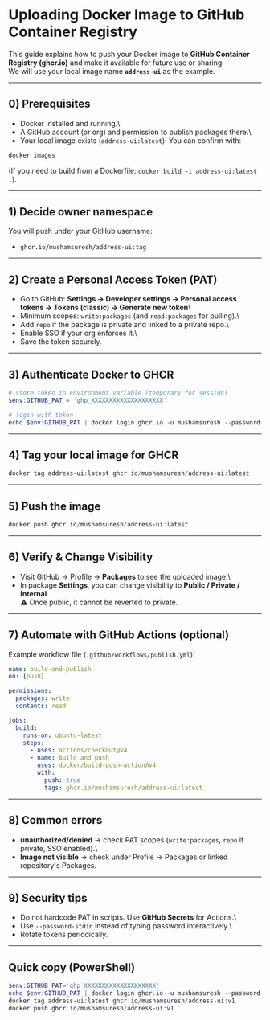 # Uploading Docker Image to GitHub Container Registry

This guide explains how to push your Docker image to **GitHub Container
Registry (ghcr.io)** and make it available for future use or sharing.\
We will use your local image name **`address-ui`** as the example.

------------------------------------------------------------------------

## 0) Prerequisites

-   Docker installed and running.\
-   A GitHub account (or org) and permission to publish packages there.\
-   Your local image exists (`address-ui:latest`). You can confirm with:

``` powershell
docker images
```

(If you need to build from a Dockerfile:
`docker build -t address-ui:latest .`).

------------------------------------------------------------------------

## 1) Decide owner namespace

You will push under your GitHub username:

-   `ghcr.io/mushamsuresh/address-ui:tag`

------------------------------------------------------------------------

## 2) Create a Personal Access Token (PAT)

-   Go to GitHub: **Settings → Developer settings → Personal access
    tokens → Tokens (classic) → Generate new token**\
-   Minimum scopes: `write:packages` (and `read:packages` for pulling).\
-   Add `repo` if the package is private and linked to a private repo.\
-   Enable SSO if your org enforces it.\
-   Save the token securely.

------------------------------------------------------------------------

## 3) Authenticate Docker to GHCR

``` powershell
# store token in environment variable (temporary for session)
$env:GITHUB_PAT = 'ghp_XXXXXXXXXXXXXXXXXXXX'

# login with token
echo $env:GITHUB_PAT | docker login ghcr.io -u mushamsuresh --password-stdin
```

------------------------------------------------------------------------

## 4) Tag your local image for GHCR

``` powershell
docker tag address-ui:latest ghcr.io/mushamsuresh/address-ui:latest
```

------------------------------------------------------------------------

## 5) Push the image

``` powershell
docker push ghcr.io/mushamsuresh/address-ui:latest
```

------------------------------------------------------------------------

## 6) Verify & Change Visibility

-   Visit GitHub → Profile → **Packages** to see the uploaded image.\
-   In package **Settings**, you can change visibility to **Public /
    Private / Internal**.\
    ⚠️ Once public, it cannot be reverted to private.

------------------------------------------------------------------------

## 7) Automate with GitHub Actions (optional)

Example workflow file (`.github/workflows/publish.yml`):

``` yaml
name: build-and-publish
on: [push]

permissions:
  packages: write
  contents: read

jobs:
  build:
    runs-on: ubuntu-latest
    steps:
      - uses: actions/checkout@v4
      - name: Build and push
        uses: docker/build-push-action@v4
        with:
          push: true
          tags: ghcr.io/mushamsuresh/address-ui:latest
```

------------------------------------------------------------------------

## 8) Common errors

-   **unauthorized/denied** → check PAT scopes (`write:packages`, `repo`
    if private, SSO enabled).\
-   **Image not visible** → check under Profile → Packages or linked
    repository's Packages.

------------------------------------------------------------------------

## 9) Security tips

-   Do not hardcode PAT in scripts. Use **GitHub Secrets** for Actions.\
-   Use `--password-stdin` instead of typing password interactively.\
-   Rotate tokens periodically.

------------------------------------------------------------------------

## Quick copy (PowerShell)

``` powershell
$env:GITHUB_PAT='ghp_XXXXXXXXXXXXXXXXXXXX'
echo $env:GITHUB_PAT | docker login ghcr.io -u mushamsuresh --password-stdin
docker tag address-ui:latest ghcr.io/mushamsuresh/address-ui:v1
docker push ghcr.io/mushamsuresh/address-ui:v1
```
